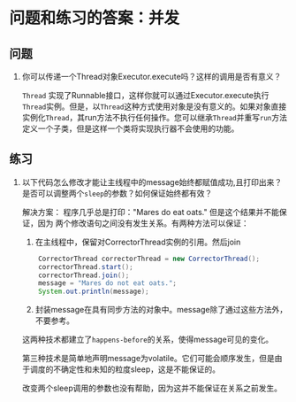 # 问题和练习的答案：并发

## 问题
1. 你可以传递一个Thread对象Executor.execute吗？这样的调用是否有意义？

    `Thread` 实现了Runnable接口，这样你就可以通过Executor.execute执行`Thread`实例。但是，以`Thread`这种方式使用对象是没有意义的。如果对象直接实例化`Thread`，其run方法不执行任何操作。您可以继承`Thread`并重写`run`方法定义一个子类，但是这样一个类将实现执行器不会使用的功能。
    
## 练习
1. 以下代码怎么修改才能让主线程中的message始终都赋值成功,且打印出来？是否可以调整两个`sleep`的参数？如何保证始终都有效？

    解决方案：
    程序几乎总是打印："Mares do eat oats." 但是这个结果并不能保证，因为 两个修改语句之间没有发生关系。有两种方法可以保证：
    
    1. 在主线程中，保留对CorrectorThread实例的引用。然后join
    ```java
        CorrectorThread correctorThread = new CorrectorThread();
        correctorThread.start();
        correctorThread.join();
        message = "Mares do not eat oats.";
        System.out.println(message);
    ```
    2. 封装message在具有同步方法的对象中。message除了通过这些方法外，不要参考。
    
    这两种技术都建立了`happens-before`的关系，使得message可见的变化。
    
    第三种技术是简单地声明message为volatile。它们可能会顺序发生，但是由于调度的不确定性和未知的粒度sleep，这是不能保证的。
    
    改变两个sleep调用的参数也没有帮助，因为这并不能保证在关系之前发生。


    
